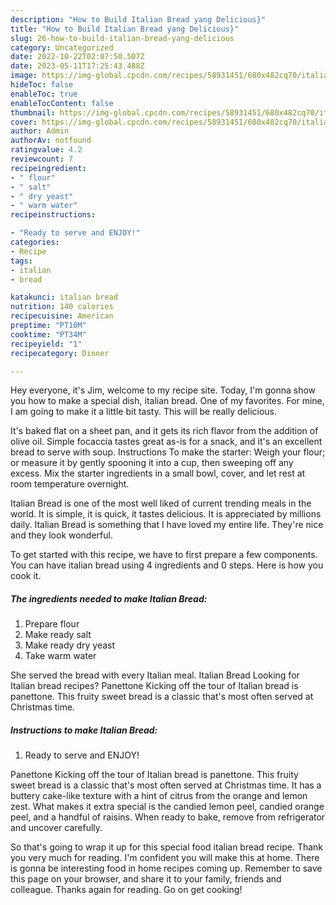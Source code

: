 ```yaml
---
description: "How to Build Italian Bread yang Delicious}"
title: "How to Build Italian Bread yang Delicious}"
slug: 26-how-to-build-italian-bread-yang-delicious
category: Uncategorized
date: 2022-10-22T02:07:50.507Z
date: 2023-05-11T17:25:43.488Z
image: https://img-global.cpcdn.com/recipes/58931451/680x482cq70/italian-bread-recipe-main-photo.jpg
hideToc: false
enableToc: true
enableTocContent: false
thumbnail: https://img-global.cpcdn.com/recipes/58931451/680x482cq70/italian-bread-recipe-main-photo.jpg
cover: https://img-global.cpcdn.com/recipes/58931451/680x482cq70/italian-bread-recipe-main-photo.jpg
author: Admin
authorAv: notfound
ratingvalue: 4.2
reviewcount: 7
recipeingredient:
- " flour"
- " salt"
- " dry yeast"
- " warm water"
recipeinstructions:

- "Ready to serve and ENJOY!"
categories:
- Recipe
tags:
- italian
- bread

katakunci: italian bread 
nutrition: 140 calories
recipecuisine: American
preptime: "PT10M"
cooktime: "PT34M"
recipeyield: "1"
recipecategory: Dinner

---
```



Hey everyone, it's Jim, welcome to my recipe site. Today, I'm gonna show you how to make a special dish, italian bread. One of my favorites. For mine, I am going to make it a little bit tasty. This will be really delicious.

It&#39;s baked flat on a sheet pan, and it gets its rich flavor from the addition of olive oil. Simple focaccia tastes great as-is for a snack, and it&#39;s an excellent bread to serve with soup. Instructions To make the starter: Weigh your flour; or measure it by gently spooning it into a cup, then sweeping off any excess. Mix the starter ingredients in a small bowl, cover, and let rest at room temperature overnight.

Italian Bread is one of the most well liked of current trending meals in the world. It is simple, it is quick, it tastes delicious. It is appreciated by millions daily. Italian Bread is something that I have loved my entire life. They're nice and they look wonderful.


To get started with this recipe, we have to first prepare a few components. You can have italian bread using 4 ingredients and 0 steps. Here is how you cook it.

<!--inarticleads1-->

##### The ingredients needed to make Italian Bread:

1. Prepare  flour
1. Make ready  salt
1. Make ready  dry yeast
1. Take  warm water


She served the bread with every Italian meal. Italian Bread Looking for Italian bread recipes? Panettone Kicking off the tour of Italian bread is panettone. This fruity sweet bread is a classic that&#39;s most often served at Christmas time. 

<!--inarticleads2-->

##### Instructions to make Italian Bread:


1. Ready to serve and ENJOY!

Panettone Kicking off the tour of Italian bread is panettone. This fruity sweet bread is a classic that&#39;s most often served at Christmas time. It has a buttery cake-like texture with a hint of citrus from the orange and lemon zest. What makes it extra special is the candied lemon peel, candied orange peel, and a handful of raisins. When ready to bake, remove from refrigerator and uncover carefully. 

So that's going to wrap it up for this special food italian bread recipe. Thank you very much for reading. I'm confident you will make this at home. There is gonna be interesting food in home recipes coming up. Remember to save this page on your browser, and share it to your family, friends and colleague. Thanks again for reading. Go on get cooking!
